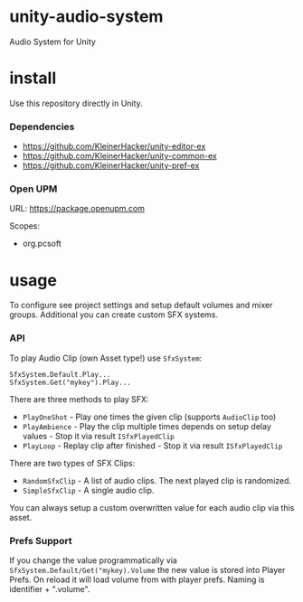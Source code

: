 # unity-audio-system
Audio System for Unity

# install
Use this repository directly in Unity.

### Dependencies
* https://github.com/KleinerHacker/unity-editor-ex
* https://github.com/KleinerHacker/unity-common-ex
* https://github.com/KleinerHacker/unity-pref-ex

### Open UPM
URL: https://package.openupm.com

Scopes:
* org.pcsoft

# usage
To configure see project settings and setup default volumes and mixer groups. Additional you can create custom SFX systems.

### API
To play Audio Clip (own Asset type!) use `SfxSystem`:

```CSharp
SfxSystem.Default.Play...
SfxSystem.Get("mykey").Play...
```

There are three methods to play SFX:
* `PlayOneShot` - Play one times the given clip (supports `AudioClip` too)
* `PlayAmbience` - Play the clip multiple times depends on setup delay values - Stop it via result `ISfxPlayedClip`
* `PlayLoop` - Replay clip after finished - Stop it via result `ISfxPlayedClip`

There are two types of SFX Clips:
* `RandomSfxClip` - A list of audio clips. The next played clip is randomized.
* `SimpleSfxClip` - A single audio clip.

You can always setup a custom overwritten value for each audio clip via this asset.

### Prefs Support
If you change the value programmatically via `SfxSystem.Default/Get("mykey).Volume` the new value is stored into Player Prefs. On reload it will load volume from with player prefs. Naming is identifier + ".volume".
